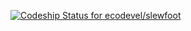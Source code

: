 [![Codeship Status for ecodevel/slewfoot](https://app.codeship.com/projects/e619fce0-3951-0137-5092-0ea8998f87bd/status?branch=master)](https://app.codeship.com/projects/333958)